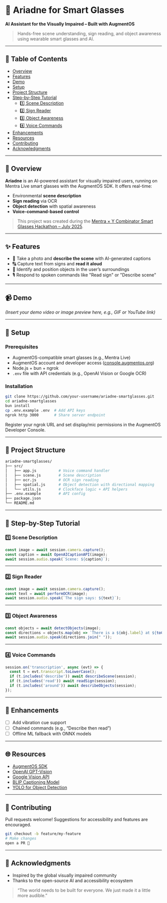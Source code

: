 # 🦯 Ariadne for Smart Glasses

**AI Assistant for the Visually Impaired – Built with AugmentOS**

> Hands-free scene understanding, sign reading, and object awareness using wearable smart glasses and AI.

---

## 📖 Table of Contents

- [Overview](#-overview)  
- [Features](#-features)  
- [Demo](#-demo)  
- [Setup](#-setup)  
- [Project Structure](#-project-structure)  
- [Step-by-Step Tutorial](#-step-by-step-tutorial)  
  - [1️⃣ Scene Description](#1️⃣-scene-description)  
  - [2️⃣ Sign Reader](#2️⃣-sign-reader)  
  - [3️⃣ Object Awareness](#3️⃣-object-awareness)  
  - [4️⃣ Voice Commands](#4️⃣-voice-commands)  
- [Enhancements](#-enhancements)  
- [Resources](#-resources)  
- [Contributing](#-contributing)  
- [Acknowledgments](#-acknowledgments)

---

## 🚀 Overview

**Ariadne** is an AI-powered assistant for visually impaired users, running on Mentra Live smart glasses with the AugmentOS SDK. It offers real-time:

- Environmental **scene description**  
- **Sign reading** via OCR  
- **Object detection** with spatial awareness  
- **Voice-command-based control**

> This project was created during the [Mentra × Y Combinator Smart Glasses Hackathon – July 2025](https://augmentos.org).

---

## ✨ Features

- 📸 Take a photo and **describe the scene** with AI-generated captions  
- 🔠 Capture text from signs and **read it aloud**  
- 🧭 Identify and position objects in the user’s surroundings  
- 🎙️ Respond to spoken commands like "Read sign" or "Describe scene"

---

## 📹 Demo

_(Insert your demo video or image preview here, e.g., GIF or YouTube link)_

---

## 🔧 Setup

### Prerequisites

- AugmentOS-compatible smart glasses (e.g., Mentra Live)  
- AugmentOS account and developer access ([console.augmentos.org](https://console.augmentos.org))  
- Node.js + bun + ngrok  
- `.env` file with API credentials (e.g., OpenAI Vision or Google OCR)

### Installation

```bash
git clone https://github.com/your-username/ariadne-smartglasses.git
cd ariadne-smartglasses
bun install
cp .env.example .env  # Add API keys
ngrok http 3000       # Share server endpoint
```

Register your ngrok URL and set display/mic permissions in the AugmentOS Developer Console.

---

## 📁 Project Structure

```bash
ariadne-smartglasses/
├── src/
│   ├── app.js          # Voice command handler
│   ├── scene.js        # Scene description
│   ├── ocr.js          # OCR sign reading
│   ├── spatial.js      # Object detection with directional mapping
│   └── utils.js        # Clockface logic + API helpers
├── .env.example        # API config
├── package.json
└── README.md
```

---

## 🧠 Step-by-Step Tutorial

### 1️⃣ Scene Description

```js
const image = await session.camera.capture();
const caption = await OpenAICaptionAPI(image);
await session.audio.speak(`Scene: ${caption}`);
```

---

### 2️⃣ Sign Reader

```js
const image = await session.camera.capture();
const text = await performOCR(image);
await session.audio.speak(`The sign says: ${text}`);
```

---

### 3️⃣ Object Awareness

```js
const objects = await detectObjects(image);
const directions = objects.map(obj => `There is a ${obj.label} at ${toClockDirection(obj.x)}`);
await session.audio.speak(directions.join(" "));
```

---

### 4️⃣ Voice Commands

```js
session.on('transcription', async (evt) => {
  const t = evt.transcript.toLowerCase();
  if (t.includes('describe')) await describeScene(session);
  if (t.includes('read')) await readSign(session);
  if (t.includes('around')) await describeObjects(session);
});
```

---

## 🔁 Enhancements

- [ ] Add vibration cue support  
- [ ] Chained commands (e.g., “Describe then read”)  
- [ ] Offline ML fallback with ONNX models

---

## 🌐 Resources

- [AugmentOS SDK](https://docs.augmentos.org)  
- [OpenAI GPT-Vision](https://platform.openai.com/docs/guides/vision)  
- [Google Vision API](https://cloud.google.com/vision)  
- [BLIP Captioning Model](https://github.com/salesforce/BLIP)  
- [YOLO for Object Detection](https://github.com/ultralytics/yolov5)

---

## 🤝 Contributing

Pull requests welcome! Suggestions for accessibility and features are encouraged.

```bash
git checkout -b feature/my-feature
# Make changes
open a PR 🚀
```

---

## 🙏 Acknowledgments

- Inspired by the global visually impaired community  
- Thanks to the open-source AI and accessibility ecosystem

> “The world needs to be built for everyone. We just made it a little more audible.”

